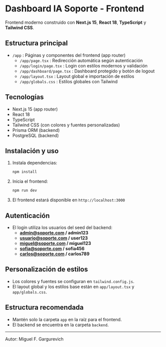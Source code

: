 
# Dashboard IA Soporte - Frontend

Frontend moderno construido con **Next.js 15**, **React 18**, **TypeScript** y **Tailwind CSS**.

## Estructura principal

- `/app` : Páginas y componentes del frontend (app router)
  - `/app/page.tsx` : Redirección automática según autenticación
  - `/app/login/page.tsx` : Login con estilos modernos y validación
  - `/app/dashboard/page.tsx` : Dashboard protegido y botón de logout
  - `/app/layout.tsx` : Layout global e importación de estilos
  - `/app/globals.css` : Estilos globales con Tailwind

## Tecnologías

- Next.js 15 (app router)
- React 18
- TypeScript
- Tailwind CSS (con colores y fuentes personalizadas)
- Prisma ORM (backend)
- PostgreSQL (backend)

## Instalación y uso

1. Instala dependencias:
   ```bash
   npm install
   ```
2. Inicia el frontend:
   ```bash
   npm run dev
   ```
3. El frontend estará disponible en `http://localhost:3000`

## Autenticación

- El login utiliza los usuarios del seed del backend:
  - **admin@soporte.com / admin123**
  - **usuario@soporte.com / user123**
  - **miguel@soporte.com / miguel123**
  - **sofia@soporte.com / sofia456**
  - **carlos@soporte.com / carlos789**

## Personalización de estilos

- Los colores y fuentes se configuran en `tailwind.config.js`.
- El layout global y los estilos base están en `app/layout.tsx` y `app/globals.css`.

## Estructura recomendada

- Mantén solo la carpeta `app` en la raíz para el frontend.
- El backend se encuentra en la carpeta `backend`.

---
Autor: Miguel F. Gargurevich
